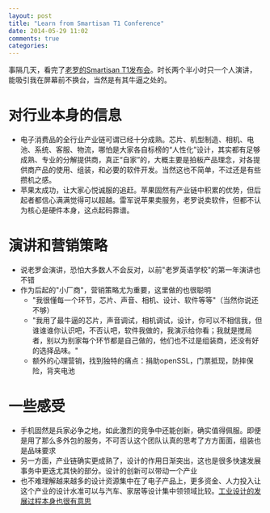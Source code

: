 ```yaml
---
layout: post
title: "Learn from Smartisan T1 Conference"
date: 2014-05-29 11:02
comments: true
categories: 
---
```


事隔几天，看完了[老罗的Smartisan T1发布会](http://v.youku.com/v_show/id_XNzE0Nzc0OTQ0.html)。时长两个半小时只一个人演讲，能吸引我在屏幕前不换台，当然是有其牛逼之处的。

# 对行业本身的信息

- 电子消费品的全行业产业链可谓已经十分成熟。芯片、机型制造、相机、电池、系统、客服、物流，哪怕是大家各自标榜的“人性化”设计，其实都有足够成熟、专业的分解提供商，真正“自家”的，大概主要是拍板产品理念，对各提供商产品的使用、组装，和必要的软件开发。当然这也不简单，不过还是有些攒机之感。
- 苹果太成功，让大家心悦诚服的追赶。苹果固然有产业链中积累的优势，但后起者都信心满满觉得可以超越。雷军说苹果卖服务，老罗说卖软件，但都不认为核心是硬件本身，这点起码靠谱。

# 演讲和营销策略

- 说老罗会演讲，恐怕大多数人不会反对，以前"老罗英语学校"的第一年演讲也不错
- 作为后起的"小厂商"，营销策略尤为重要，这里做的也很聪明
  - "我很懂每一个环节，芯片、声音、相机、设计、软件等等"（当然你说还不够）
  - "我用了最牛逼的芯片，声音调试，相机调试，设计，你可以不相信我，但谁谁谁你认识吧，不否认吧，软件我做的，我演示给你看；我就是搅局者，别以为别家每个环节都是自己做的，他们也不过是组装商，还没有好的选择品味。"
  - 额外的心理营销，找到独特的痛点：捐助openSSL，门票抵现，防摔保险，背夹电池

# 一些感受

- 手机固然是兵家必争之地，如此激烈的竞争中还能创新，确实值得佩服。即便是用了那么多外包的服务，不可否认这个团队认真的思考了方方面面，组装也是品味要求
- 另一方面，产业链确实更成熟了，设计的作用日渐突出，这也是很多快速发展事务中更迭尤其快的部分。设计的创新可以带动一个产业
- 也不难理解越来越多的设计资源集中在了电子产品上，更多资金、人力投入让这个产业的设计水准可以与汽车、家居等设计集中领领域比较。[工业设计的发展过程本身也很有意思](http://v.youku.com/v_show/id_XNTIwMjg0MTky.html)

